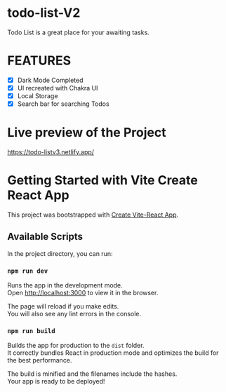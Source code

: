 # todo-list-V2
Todo List is a great place for your awaiting tasks.

# FEATURES
- [x] Dark Mode Completed
- [x] UI recreated with Chakra UI
- [x] Local Storage
- [x] Search bar for searching Todos  

# Live preview of the Project
https://todo-listv3.netlify.app/

# Getting Started with Vite Create React App

This project was bootstrapped with [Create Vite-React App](https://github.com/vitejs/vite).

## Available Scripts

In the project directory, you can run:

### `npm run dev`

Runs the app in the development mode.\
Open [http://localhost:3000](http://localhost:3000) to view it in the browser.

The page will reload if you make edits.\
You will also see any lint errors in the console.

### `npm run build`

Builds the app for production to the `dist` folder.\
It correctly bundles React in production mode and optimizes the build for the best performance.

The build is minified and the filenames include the hashes.\
Your app is ready to be deployed!

